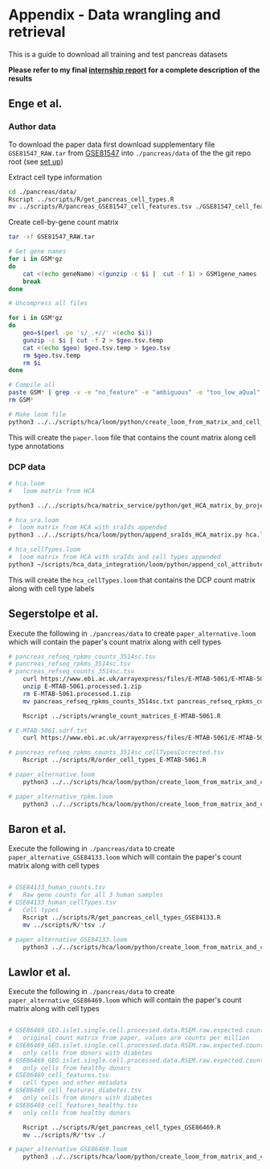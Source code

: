 # Appendix - Data wrangling and retrieval
This is a guide to download all training and test pancreas datasets

**Please refer to my final [internship report](https://docs.google.com/document/d/1tpxBt77FsQdK-G5lwYVyPz2CBeBTTi_TNJt99cmH7bA/edit?usp=sharing) for a complete description of the results**

## Enge et al. 

### Author data
To download the paper data first download supplementary file `GSE81547_RAW.tar` from [GSE81547](https://www.ncbi.nlm.nih.gov/geo/query/acc.cgi?acc=GSE81547) into `./pancreas/data` of the the git repo root (see [set up](https://github.com/pablo-gar/cell_annotation_HCA/blob/master/pancreas/apendix/set_up.md)) 

Extract cell type information

```bash
cd ./pancreas/data/
Rscript ../scripts/R/get_pancreas_cell_types.R
mv ../scripts/R/pancreas_GSE81547_cell_features.tsv ./GSE81547_cell_features.tsv
```

Create cell-by-gene count matrix

```bash
tar -xf GSE81547_RAW.tar

# Get gene names
for i in GSM*gz
do
    cat <(echo geneName) <(gunzip -c $i |  cut -f 1) > GSM1gene_names
    break
done

# Uncompress all files

for i in GSM*gz
do
    geo=$(perl -pe 's/_.+//' <(echo $i))
    gunzip -c $i | cut -f 2 > $geo.tsv.temp
    cat <(echo $geo) $geo.tsv.temp > $geo.tsv
    rm $geo.tsv.temp
    rm $i
done

# Compile all
paste GSM* | grep -v -e "no_feature" -e "ambiguous" -e "too_low_aQual" -e "not_aligned" -e "alignment_not_unique" > GSE81547_counts.tsv
rm GSM*

# Make loom file
python3 ../../scripts/hca/loom/python/create_loom_from_matrix_and_cell_labels.py GSE81547_counts.tsv GSE81547_cell_features.tsv paper.loom
```

This will create the `paper.loom` file that contains the count matrix along cell type annotations

### DCP data
```bash
# hca.loom
#   loom matrix from HCA 

python3 ../../scripts/hca/matrix_service/python/get_HCA_matrix_by_project_title.py "Single cell transcriptome analysis of human pancreas reveals transcriptional signatures of aging and somatic mutation patterns." hca.loom

# hca_sra.loom
#  loom matrix from HCA with sraIds appended
python3 ../../scripts/hca/loom/python/append_sraIds_HCA_matrix.py hca.loom hca_sra.loom

# hca_cellTypes.loom
#  loom matrix from HCA with sraIds and cell types appended
python3 ~/scripts/hca_data_integration/loom/python/append_col_attribute_from_loom.py sra_run cellType insdc_run_accessions paper.loom hca_sra.loom hca_cellTypes.loom
```

This will create the `hca_cellTypes.loom` that contains the DCP count matrix along with cell type labels 

## Segerstolpe et al.

Execute the following in `./pancreas/data` to create `paper_alternative.loom` which will contain the paper's count matrix along with cell types

```bash
# pancreas_refseq_rpkms_counts_3514sc.tsv
# pancreas_refseq_rpkms_3514sc.tsv
# pancreas_refseq_counts_3514sc.tsv
    curl https://www.ebi.ac.uk/arrayexpress/files/E-MTAB-5061/E-MTAB-5061.processed.1.zip > E-MTAB-5061.processed.1.zip
    unzip E-MTAB-5061.processed.1.zip
    rm E-MTAB-5061.processed.1.zip
    mv pancreas_refseq_rpkms_counts_3514sc.txt pancreas_refseq_rpkms_counts_3514sc.tsv

    Rscript ../scripts/wrangle_count_matrices_E-MTAB-5061.R

# E-MTAB-5061.sdrf.txt
    curl https://www.ebi.ac.uk/arrayexpress/files/E-MTAB-5061/E-MTAB-5061.sdrf.txt > E-MTAB-5061.sdrf.tsv

# pancreas_refseq_rpkms_counts_3514sc_cellTypesCorrected.tsv
    Rscript ../scripts/R/order_cell_types_E-MTAB-5061.R

# paper_alternative.loom 
    python3 ../../scripts/hca/loom/python/create_loom_from_matrix_and_cell_labels.py pancreas_refseq_counts_3514sc.tsv pancreas_refseq_rpkms_counts_3514sc_cellTypesCorrected.tsv paper_alternative.loom

# paper_alternative_rpkm.loom
    python3 ../../scripts/hca/loom/python/create_loom_from_matrix_and_cell_labels.py pancreas_refseq_rpkms_3514sc.tsv pancreas_refseq_rpkms_counts_3514sc_cellTypesCorrected.tsv paper_alternative_rpkms.loom
```

## Baron et al.
Execute the following in `./pancreas/data` to create `paper_alternative_GSE84133.loom` which will contain the paper's count matrix along with cell types

```bash

# GSE84133_human_counts.tsv
#   Raw gene counts for all 3 human samples
# GSE84133_human_cellTypes.tsv
#   Cell types
    Rscript ../scripts/R/get_pancreas_cell_types_GSE84133.R
    mv ../scripts/R/*tsv ./

# paper_alternative_GSE84133.loom 
    python3 ../../scripts/hca/loom/python/create_loom_from_matrix_and_cell_labels.py GSE84133_human_counts.tsv GSE84133_human_cellTypes.tsv paper_alternative_GSE84133.loom

```

## Lawlor et al.
Execute the following in `./pancreas/data` to create `paper_alternative_GSE86469.loom` which will contain the paper's count matrix along with cell types

```bash

# GSE86469_GEO.islet.single.cell.processed.data.RSEM.raw.expected.counts.tsv
#   original count matrix from paper, values are counts per million
# GSE86469_GEO.islet.single.cell.processed.data.RSEM.raw.expected.counts.diabetes.tsv
#   only cells from donors with diabetes
# GSE86469_GEO.islet.single.cell.processed.data.RSEM.raw.expected.counts.healthy.tsv
#   only cells from healthy donors
# GSE86469_cell_features.tsv
#   cell types and other metadata
# GSE86469_cell_features_diabetes.tsv
#   only cells from donors with diabetes
# GSE86469_cell_features_healthy.tsv
#   only cells from healthy donors 

    Rscript ../scripts/R/get_pancreas_cell_types_GSE86469.R
    mv ../scripts/R/*tsv ./

# paper_alternative_GSE86469.loom 
    python3 ../../scripts/hca/loom/python/create_loom_from_matrix_and_cell_labels.py GSE86469_GEO.islet.single.cell.processed.data.RSEM.raw.expected.counts.healthy.tsv GSE86469_cell_features_healthy.tsv paper_alternative_GSE86469.loom

```